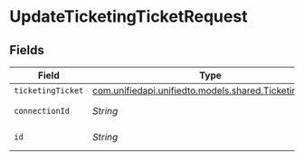 # UpdateTicketingTicketRequest


## Fields

| Field                                                                                            | Type                                                                                             | Required                                                                                         | Description                                                                                      |
| ------------------------------------------------------------------------------------------------ | ------------------------------------------------------------------------------------------------ | ------------------------------------------------------------------------------------------------ | ------------------------------------------------------------------------------------------------ |
| `ticketingTicket`                                                                                | [com.unifiedapi.unifiedto.models.shared.TicketingTicket](../../models/shared/TicketingTicket.md) | :heavy_minus_sign:                                                                               | N/A                                                                                              |
| `connectionId`                                                                                   | *String*                                                                                         | :heavy_check_mark:                                                                               | ID of the connection                                                                             |
| `id`                                                                                             | *String*                                                                                         | :heavy_check_mark:                                                                               | ID of the Ticket                                                                                 |